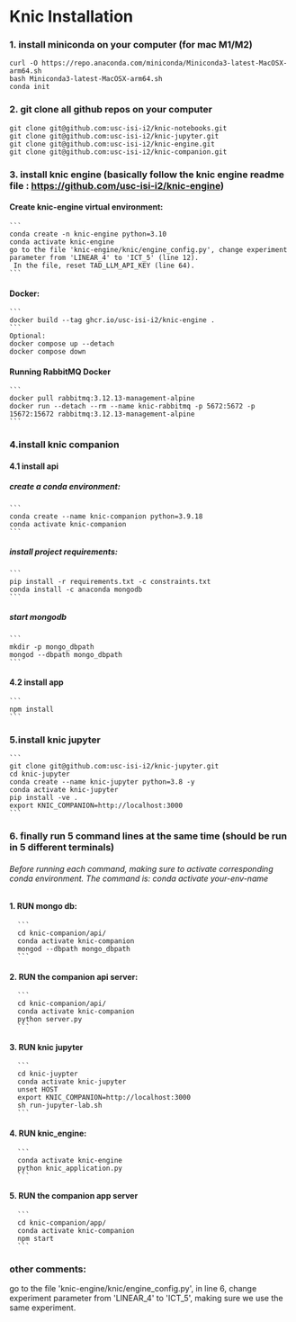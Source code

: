 
# Knic Installation
### 1. install miniconda on your computer (for mac M1/M2)
  ```
  curl -O https://repo.anaconda.com/miniconda/Miniconda3-latest-MacOSX-arm64.sh
  bash Miniconda3-latest-MacOSX-arm64.sh
  conda init
  ```
  
### 2. git clone all github repos on your computer
  ```
  git clone git@github.com:usc-isi-i2/knic-notebooks.git
  git clone git@github.com:usc-isi-i2/knic-jupyter.git
  git clone git@github.com:usc-isi-i2/knic-engine.git
  git clone git@github.com:usc-isi-i2/knic-companion.git
  ```
### 3. install knic engine (basically follow the knic engine readme file : https://github.com/usc-isi-i2/knic-engine)
#### Create knic-engine virtual environment:
    ```
    conda create -n knic-engine python=3.10
    conda activate knic-engine
    go to the file 'knic-engine/knic/engine_config.py', change experiment parameter from 'LINEAR_4' to 'ICT_5' (line 12). 
     In the file, reset TAD_LLM_API_KEY (line 64). 
    ```
#### Docker:
    ```
    docker build --tag ghcr.io/usc-isi-i2/knic-engine .
    ```
    Optional:
    docker compose up --detach
    docker compose down
#### Running RabbitMQ Docker
    ```
    docker pull rabbitmq:3.12.13-management-alpine
    docker run --detach --rm --name knic-rabbitmq -p 5672:5672 -p 15672:15672 rabbitmq:3.12.13-management-alpine
    ```

### 4.install knic companion
#### 4.1 install api  
##### create a conda environment:
    ```
    conda create --name knic-companion python=3.9.18
    conda activate knic-companion
    ```
##### install project requirements: 
    ```
    pip install -r requirements.txt -c constraints.txt
    conda install -c anaconda mongodb
    ```
##### start mongodb
    ```
    mkdir -p mongo_dbpath
    mongod --dbpath mongo_dbpath
    ```
#### 4.2 install app 
    ```
    npm install
    ```

### 5.install knic jupyter
    ```
    git clone git@github.com:usc-isi-i2/knic-jupyter.git
    cd knic-jupyter
    conda create --name knic-jupyter python=3.8 -y
    conda activate knic-jupyter
    pip install -ve .
    export KNIC_COMPANION=http://localhost:3000
    ```

### 6. finally run 5 command lines at the same time (should be run in 5 different terminals)
###### Before running each command, making sure to activate corresponding conda environment. The command is: conda activate your-env-name
#### 1. RUN mongo db:
      ```
      cd knic-companion/api/
      conda activate knic-companion
      mongod --dbpath mongo_dbpath
      ```
#### 2. RUN the companion api server:
      ```
      cd knic-companion/api/
      conda activate knic-companion
      python server.py
      ```
#### 3. RUN knic jupyter
      ```
      cd knic-juypter
      conda activate knic-jupyter
      unset HOST
      export KNIC_COMPANION=http://localhost:3000
      sh run-jupyter-lab.sh
      ```
#### 4. RUN knic_engine:
      ```
      conda activate knic-engine
      python knic_application.py
      ```
#### 5. RUN the companion app server
      ```
      cd knic-companion/app/
      conda activate knic-companion
      npm start
      ```

### other comments:
go to the file 'knic-engine/knic/engine_config.py', in line 6, change experiment parameter from 'LINEAR_4' to 'ICT_5', making sure we use the same experiment. 
